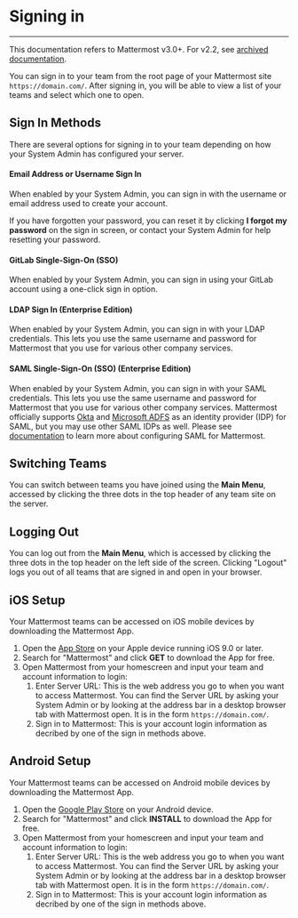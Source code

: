 # Signing in 
_____

This documentation refers to Mattermost v3.0+. For v2.2, see [archived documentation](http://docs.mattermost.com/archives/docs-v2.2.html#signing-in). 

You can sign in to your team from the root page of your Mattermost site `https://domain.com/`. After signing in, you will be able to view a list of your teams and select which one to open. 

## Sign In Methods
There are several options for signing in to your team depending on how your System Admin has configured your server. 

#### Email Address or Username Sign In  

When enabled by your System Admin, you can sign in with the username or email address used to create your account.

If you have forgotten your password, you can reset it by clicking **I forgot my password** on the sign in screen, or contact your System Admin for help resetting your password. 

#### GitLab Single-Sign-On (SSO)

When enabled by your System Admin, you can sign in using your GitLab account using a one-click sign in option. 

#### LDAP Sign In (Enterprise Edition)

When enabled by your System Admin, you can sign in with your LDAP credentials. This lets you use the same username and password for Mattermost that you use for various other company services. 

#### SAML Single-Sign-On (SSO) (Enterprise Edition)

When enabled by your System Admin, you can sign in with your SAML credentials. This lets you use the same username and password for Mattermost that you use for various other company services. Mattermost officially supports [Okta](http://developer.okta.com/docs/guides/saml_guidance.html) and [Microsoft ADFS](https://msdn.microsoft.com/en-us/library/bb897402.aspx) as an identity provider (IDP) for SAML, but you may use other SAML IDPs as well. Please see [documentation](http://docs.mattermost.com/deployment/sso-saml.html) to learn more about configuring SAML for Mattermost.

## Switching Teams

You can switch between teams you have joined using the **Main Menu**, accessed by clicking the three dots in the top header of any team site on the server.

## Logging Out

You can log out from the **Main Menu**, which is accessed by clicking the three dots in the top header on the left side of the screen. Clicking "Logout" logs you out of all teams that are signed in and open in your browser.

## iOS Setup

Your Mattermost teams can be accessed on iOS mobile devices by downloading the Mattermost App.

1. Open the [App Store](https://geo.itunes.apple.com/us/app/mattermost/id984966508?mt=8) on your Apple device running iOS 9.0 or later.
2. Search for "Mattermost" and click **GET** to download the App for free.
3. Open Mattermost from your homescreen and input your team and account information to login:
    1. Enter Server URL: This is the web address you go to when you want to access Mattermost. You can find the Server URL by asking your System Admin or by looking at the address bar in a desktop browser tab with Mattermost open. It is in the form `https://domain.com/`.
    2. Sign in to Mattermost: This is your account login information as decribed by one of the sign in methods above. 

## Android Setup

Your Mattermost teams can be accessed on Android mobile devices by downloading the Mattermost App.

1. Open the [Google Play Store](https://play.google.com/store/apps/details?id=com.mattermost.mattermost&hl=en) on your Android device.
2. Search for "Mattermost" and click **INSTALL** to download the App for free.
3. Open Mattermost from your homescreen and input your team and account information to login:
    1. Enter Server URL: This is the web address you go to when you want to access Mattermost. You can find the Server URL by asking your System Admin or by looking at the address bar in a desktop browser tab with Mattermost open. It is in the form `https://domain.com/`.
    2. Sign in to Mattermost: This is your account login information as decribed by one of the sign in methods above. 
